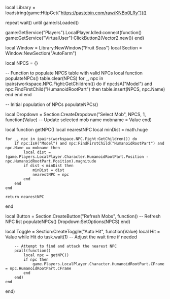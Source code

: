 local Library = loadstring(game:HttpGet("https://pastebin.com/raw/KNBp0LRy"))()

repeat
    wait()
until game:IsLoaded()

game:GetService("Players").LocalPlayer.Idled:connect(function()
    game:GetService("VirtualUser"):ClickButton2(Vector2.new())
end)

local Window = Library:NewWindow("Fruit Seas")
local Section = Window:NewSection("AutoFarm")

local NPCS = {}

-- Function to populate NPCS table with valid NPCs
local function populateNPCs()
    table.clear(NPCS)
    for _, npc in ipairs(workspace.NPC.Fight:GetChildren()) do
        if npc:IsA("Model") and npc:FindFirstChild("HumanoidRootPart") then
            table.insert(NPCS, npc.Name)
        end
    end
end

-- Initial population of NPCs
populateNPCs()

local Dropdown = Section:CreateDropdown("Select Mob", NPCS, 1, function(Value)
    -- Update selected mob name
    mobname = Value
end)

local function getNPC()
    local nearestNPC
    local minDist = math.huge

    for _, npc in ipairs(workspace.NPC.Fight:GetChildren()) do
        if npc:IsA("Model") and npc:FindFirstChild("HumanoidRootPart") and npc.Name == mobname then
            local dist = (game.Players.LocalPlayer.Character.HumanoidRootPart.Position - npc.HumanoidRootPart.Position).magnitude
            if dist < minDist then
                minDist = dist
                nearestNPC = npc
            end
        end
    end

    return nearestNPC
end

local Button = Section:CreateButton("Refresh Mobs", function()
    -- Refresh NPC list
    populateNPCs()
    Dropdown:SetOptions(NPCS)
end)

local Toggle = Section:CreateToggle("Auto Hit", function(Value)
    local Hit = Value
    while Hit do
        task.wait(1) -- Adjust the wait time if needed

        -- Attempt to find and attack the nearest NPC
        pcall(function()
            local npc = getNPC()
            if npc then
                game.Players.LocalPlayer.Character.HumanoidRootPart.CFrame = npc.HumanoidRootPart.CFrame
            end
        end)
    end
end)
